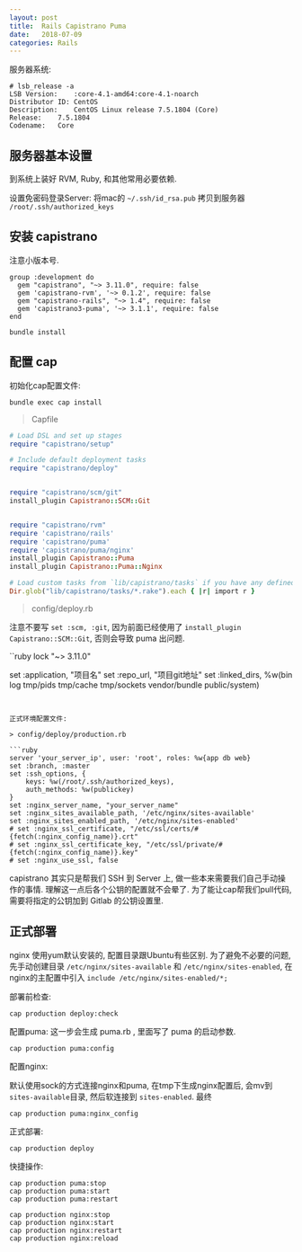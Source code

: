 ```yaml
---
layout: post
title:  Rails Capistrano Puma  
date:   2018-07-09
categories: Rails
---
```


服务器系统:

```text
# lsb_release -a
LSB Version:	:core-4.1-amd64:core-4.1-noarch
Distributor ID:	CentOS
Description:	CentOS Linux release 7.5.1804 (Core)
Release:	7.5.1804
Codename:	Core
```

## 服务器基本设置
到系统上装好 RVM, Ruby, 和其他常用必要依赖.
 
设置免密码登录Server:
 将mac的 `~/.ssh/id_rsa.pub` 拷贝到服务器 `/root/.ssh/authorized_keys`
 
## 安装 capistrano

注意小版本号.

```text
group :development do
  gem "capistrano", "~> 3.11.0", require: false
  gem 'capistrano-rvm', '~> 0.1.2', require: false
  gem "capistrano-rails", "~> 1.4", require: false
  gem 'capistrano3-puma', '~> 3.1.1', require: false
end
```

```text
bundle install 
```

## 配置 cap

初始化cap配置文件:

```text
bundle exec cap install
```

> Capfile

```ruby
# Load DSL and set up stages
require "capistrano/setup"

# Include default deployment tasks
require "capistrano/deploy"


require "capistrano/scm/git"
install_plugin Capistrano::SCM::Git


require "capistrano/rvm"
require 'capistrano/rails'
require 'capistrano/puma'
require 'capistrano/puma/nginx'
install_plugin Capistrano::Puma
install_plugin Capistrano::Puma::Nginx

# Load custom tasks from `lib/capistrano/tasks` if you have any defined
Dir.glob("lib/capistrano/tasks/*.rake").each { |r| import r }

```



> config/deploy.rb

注意不要写 `set :scm, :git`, 因为前面已经使用了 `install_plugin Capistrano::SCM::Git`, 否则会导致 puma 出问题.

``ruby
lock "~> 3.11.0"

set :application, "项目名"
set :repo_url, "项目git地址"
set :linked_dirs, %w(bin log tmp/pids tmp/cache tmp/sockets vendor/bundle public/system)
```


正式环境配置文件:

> config/deploy/production.rb 

```ruby
server 'your_server_ip', user: 'root', roles: %w{app db web}
set :branch, :master
set :ssh_options, {
    keys: %w(/root/.ssh/authorized_keys),
    auth_methods: %w(publickey)
}
set :nginx_server_name, "your_server_name"
set :nginx_sites_available_path, '/etc/nginx/sites-available'
set :nginx_sites_enabled_path, '/etc/nginx/sites-enabled'
# set :nginx_ssl_certificate, "/etc/ssl/certs/#{fetch(:nginx_config_name)}.crt"
# set :nginx_ssl_certificate_key, "/etc/ssl/private/#{fetch(:nginx_config_name)}.key"
# set :nginx_use_ssl, false
```

capistrano 其实只是帮我们 SSH 到 Server 上, 做一些本来需要我们自己手动操作的事情. 
理解这一点后各个公钥的配置就不会晕了. 为了能让cap帮我们pull代码, 需要将指定的公钥加到 Gitlab 的公钥设置里.

## 正式部署

nginx 使用yum默认安装的, 配置目录跟Ubuntu有些区别.
为了避免不必要的问题, 先手动创建目录 `/etc/nginx/sites-available` 和 `/etc/nginx/sites-enabled`, 
在nginx的主配置中引入 `include /etc/nginx/sites-enabled/*;` 


部署前检查:

```
cap production deploy:check
```

配置puma:
这一步会生成 puma.rb , 里面写了 puma 的启动参数.
```
cap production puma:config
```

配置nginx:

默认使用sock的方式连接nginx和puma, 在tmp下生成nginx配置后, 会mv到 `sites-available`目录, 然后软连接到 `sites-enabled`.
最终

```
cap production puma:nginx_config
```

正式部署:

```
cap production deploy
```

快捷操作:

```
cap production puma:stop
cap production puma:start
cap production puma:restart

cap production nginx:stop
cap production nginx:start
cap production nginx:restart
cap production nginx:reload
```
